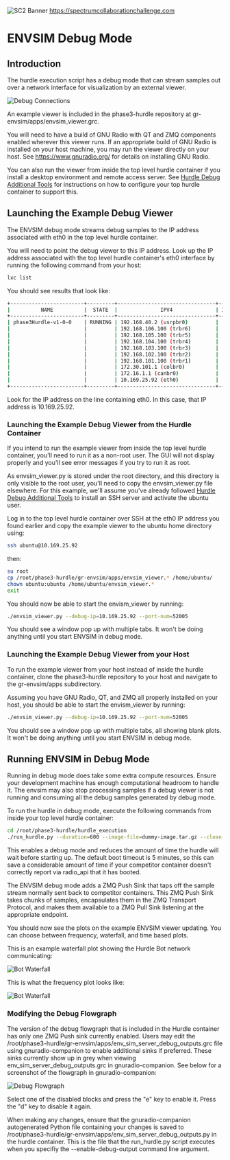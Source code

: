 ![SC2 Banner](resources/SC2_Banner.png)
https://spectrumcollaborationchallenge.com

# ENVSIM Debug Mode

## Introduction

The hurdle execution script has a debug mode that can stream samples out over a network interface
for visualization by an external viewer.

![Debug Connections](resources/phase3_hurdle_design_debug.png)

An example viewer is included in the phase3-hurdle repository at gr-envsim/apps/envsim_viewer.grc.

You will need to have a build of GNU Radio with QT and ZMQ components enabled wherever this viewer
runs. If an appropriate build of GNU Radio is installed on your host machine, you may run the viewer
directly on your host. See https://www.gnuradio.org/ for details on installing GNU Radio.

You can also run the viewer from inside the top level hurdle container if you install a desktop
environment and remote access server. See [Hurdle Debug Additional Tools](Hurdle-Debug-Additional-Tools.md)
for instructions on how to configure your top hurdle container to support this.

## Launching the Example Debug Viewer

The ENVSIM debug mode streams debug samples to the IP address associated with eth0 in the top
level hurdle container.

You will need to point the debug viewer to this IP address. Look up the IP address associated with
the top level hurdle container's eth0 interface by running the following command from your host:

```bash
lxc list
```

You should see results that look like:

```bash
+------------------------+---------+--------------------------------+------+------------+-----------+
|          NAME          |  STATE  |              IPV4              | IPV6 |    TYPE    | SNAPSHOTS |
+------------------------+---------+--------------------------------+------+------------+-----------+
| phase3Hurdle-v1-0-0    | RUNNING | 192.168.40.2 (usrpbr0)         |      | PERSISTENT | 0         |
|                        |         | 192.168.106.100 (trbr6)        |      |            |           |
|                        |         | 192.168.105.100 (trbr5)        |      |            |           |
|                        |         | 192.168.104.100 (trbr4)        |      |            |           |
|                        |         | 192.168.103.100 (trbr3)        |      |            |           |
|                        |         | 192.168.102.100 (trbr2)        |      |            |           |
|                        |         | 192.168.101.100 (trbr1)        |      |            |           |
|                        |         | 172.30.101.1 (colbr0)          |      |            |           |
|                        |         | 172.16.1.1 (canbr0)            |      |            |           |
|                        |         | 10.169.25.92 (eth0)            |      |            |           |
+------------------------+---------+--------------------------------+------+------------+-----------+
```

Look for the IP address on the line containing eth0. In this case, that IP address is 10.169.25.92.

### Launching the Example Debug Viewer from the Hurdle Container

If you intend to run the example viewer from inside the top level hurdle container, you'll need to
run it as a non-root user. The GUI will not display properly and you'll see error messages if you
try to run it as root.

As envsim_viewer.py is stored under the root directory, and this directory is only visible to the
root user, you'll need to copy the envsim_viewer.py file elsewhere. For this example, we'll assume
you've already followed [Hurdle Debug Additional Tools](Hurdle-Debug-Additional-Tools.md) to install
an SSH server and activate the ubuntu user.

Log in to the top level hurdle container over SSH at the eth0 IP address you found earlier and copy
the example viewer to the ubuntu home directory using:

```bash
ssh ubuntu@10.169.25.92
```

then:

```bash
su root
cp /root/phase3-hurdle/gr-envsim/apps/envsim_viewer.* /home/ubuntu/
chown ubuntu:ubuntu /home/ubuntu/envsim_viewer.*
exit
```

You should now be able to start the envism_viewer by running:

```bash
./envsim_viewer.py --debug-ip=10.169.25.92 --port-num=52005
```

You should see a window pop up with multiple tabs. It won't be doing anything until you start
ENVSIM in debug mode.

### Launching the Example Debug Viewer from your Host

To run the example viewer from your host instead of inside the hurdle container, clone the
phase3-hurdle repository to your host and navigate to the gr-envsim/apps subdirectory.

Assuming you have GNU Radio, QT, and ZMQ all properly installed on your host, you should be able to
start the envism_viewer by running:

```bash
./envsim_viewer.py --debug-ip=10.169.25.92 --port-num=52005
```

You should see a window pop up with multiple tabs, all showing blank plots.
It won't be doing anything until you start ENVSIM in debug mode.


## Running ENVSIM in Debug Mode

Running in debug mode does take some extra compute resources. Ensure your development machine
has enough computational headroom to handle it. The envsim may also stop processing samples
if a debug viewer is not running and consuming all the debug samples generated by debug mode.

To run the hurdle in debug mode, execute the following commands from inside your top level hurdle
container:

```bash
cd /root/phase3-hurdle/hurdle_execution
./run_hurdle.py --duration=600 --image-file=dummy-image.tar.gz --clean-competitor-containers --container-boot-timeout=15 --enable-debug-output
```

This enables a debug mode and reduces the amount of time the hurdle will wait before starting up.
The default boot timeout is 5 minutes, so this can save a considerable amount of time if your
competitor container doesn't correctly report via radio_api that it has booted.

The ENVSIM debug mode adds a ZMQ Push Sink that taps off the sample stream normally sent back to
competitor containers. This ZMQ Push Sink takes chunks of samples, encapsulates them in the ZMQ
Transport Protocol, and makes them available to a ZMQ Pull Sink listening at the appropriate
endpoint.

You should now see the plots on the example ENVSIM viewer updating. You can choose between
frequency, waterfall, and time based plots.

This is an example waterfall plot showing the Hurdle Bot network communicating:

![Bot Waterfall](resources/envsim_debug_waterfall.png)

This is what the frequency plot looks like:

![Bot Waterfall](resources/envsim_debug_psd.png)

### Modifying the Debug Flowgraph

The version of the debug flowgraph that is included in the Hurdle container has only one ZMQ Push
sink currently enabled. Users may edit the
/root/phase3-hurdle/gr-envsim/apps/env_sim_server_debug_outputs.grc file using gnuradio-companion to
enable additional sinks if preferred. These sinks currently show up in grey when viewing
env_sim_server_debug_outputs.grc in gnuradio-companion. See below for a screenshot of the flowgraph
in gnuradio-companion:

![Debug Flowgraph](resources/env_sim_server_debug_outputs.grc.png)

Select one of the disabled blocks and press the "e" key to enable it. Press the "d" key to disable
it again.

When making any changes, ensure that the gnuradio-companion autogenerated Python file containing
your changes is saved to /root/phase3-hurdle/gr-envsim/apps/env_sim_server_debug_outputs.py in the
hurdle container. This is the file that the run_hurdle.py script executes when you
specifiy the --enable-debug-output command line argument.
